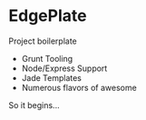 # EdgePlate

Project boilerplate

- Grunt Tooling
- Node/Express Support
- Jade Templates
- Numerous flavors of awesome

So it begins...
